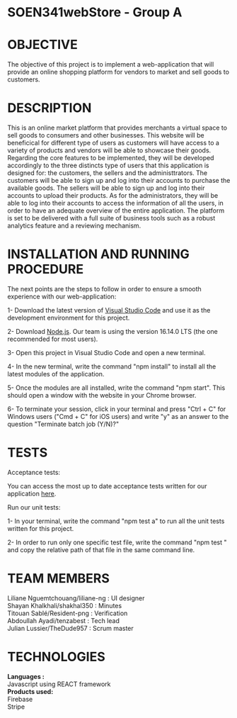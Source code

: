 # SOEN341webStore - Group A

# OBJECTIVE

The objective of this project is to implement a web-application that will provide an online shopping platform for vendors to market and sell goods to customers. </br>

# DESCRIPTION 

This is an online market platform that provides merchants a virtual space to sell goods to consumers and other businesses. This website will be beneficical for different type of users as customers will have access to a variety of products and vendors will be able to showcase their goods. Regarding the core features to be implemented, they will be developed accordingly to the three distincts type of users that this application is designed for: the customers, the sellers and the administtrators. The customers will be able to sign up and log into their accounts to purchase the available goods. The sellers will be able to sign up and log into their accounts to upload their products. As for the administrators, they will be able to log into their accounts to access the information of all the users, in order to have an adequate overview of the entire application. The platform is set to be delivered with a full suite of business tools such as a robust analytics feature and a reviewing mechanism.

# INSTALLATION AND RUNNING PROCEDURE

The next points are the steps to follow in order to ensure a smooth experience with our web-application:

1- Download the latest version of [Visual Studio Code](https://code.visualstudio.com/) and use it as the development environment for this project.

2- Download [Node.js](https://nodejs.org/en/). Our team is using the version 16.14.0 LTS (the one recommended for most users).

3- Open this project in Visual Studio Code and open a new terminal.

4- In the new terminal, write the command "npm install" to install all the latest modules of the application.

5- Once the modules are all installed, write the command "npm start". This should open a window with the website in your Chrome browser.

6- To terminate your session, click in your terminal and press "Ctrl + C" for Windows users ("Cmd + C" for iOS users) and write "y" as an answer to the question "Terminate batch job (Y/N)?" 

# TESTS

Acceptance tests:

You can access the most up to date acceptance tests written for our application [here](https://github.com/TheDude957/team_name-soen341project2022/wiki/Acceptance-Testing-Sprint-4).



Run our unit tests:

1- In your terminal, write the command "npm test a" to run all the unit tests written for this project. 

2- In order to run only one specific test file, write the command "npm test " and copy the relative path of that file in the same command line.


# TEAM MEMBERS

Liliane Nguemtchouang/liliane-ng : UI designer </br>
Shayan Khalkhali/shakhal350 : Minutes </br>
Titouan Sablé/Resident-png : Verification </br>
Abdoullah Ayadi/tenzabest : Tech lead </br>
Julian Lussier/TheDude957 : Scrum master </br>

# TECHNOLOGIES
 <b>Languages :</b> </br> 
    Javascript using REACT framework </br>
 <b>Products used:</b> </br>
    Firebase </br>
    Stripe </br>
